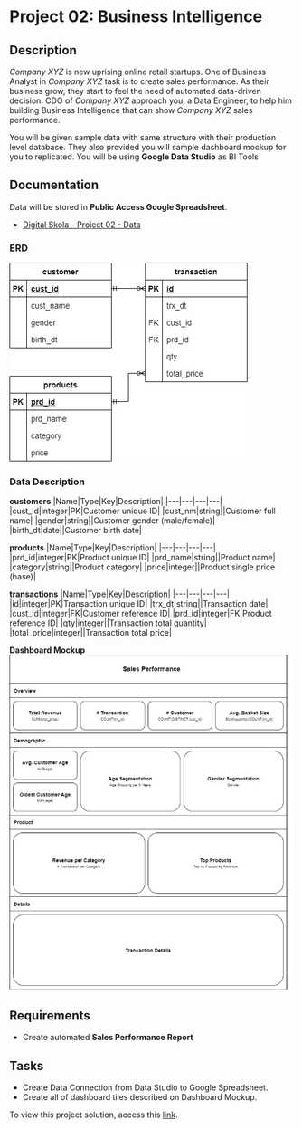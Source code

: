 # Project 02: Business Intelligence

## Description
*Company XYZ* is new uprising online retail startups. One of Business Analyst in *Company XYZ* task is to create sales performance. As their business grow, they start to feel the need of automated data-driven decision. CDO of *Company XYZ* approach you, a Data Engineer, to help him building Business Intelligence that can show *Company XYZ* sales performance.

You will be given sample data with same structure with their production level database. They also provided you will sample dashboard mockup for you to replicated. You will be using **Google Data Studio** as BI Tools

## Documentation
Data will be stored in **Public Access Google Spreadsheet**.
- [Digital Skola - Project 02 - Data](https://docs.google.com/spreadsheets/d/18MjFaBP191dH2hzSOE-vcyfGuYbM6MfAKgRF7CgGQ8Q/edit#gid=1829355563)

### ERD
![ERD](./docs/erd.png)

### Data Description

**customers**
|Name|Type|Key|Description|
|---|---|---|---|
|cust_id|integer|PK|Customer unique ID|
|cust_nm|string||Customer full name|
|gender|string||Customer gender (male/female)|
|birth_dt|date||Customer birth date|

**products**
|Name|Type|Key|Description|
|---|---|---|---|
|prd_id|integer|PK|Product unique ID|
|prd_name|string||Product name|
|category|string||Product category|
|price|integer||Product single price (base)|

**transactions**
|Name|Type|Key|Description|
|---|---|---|---|
|id|integer|PK|Transaction unique ID|
|trx_dt|string||Transaction date|
|cust_id|integer|FK|Customer reference ID|
|prd_id|integer|FK|Product reference ID|
|qty|integer||Transaction total quantity|
|total_price|integer||Transaction total price|

**Dashboard Mockup**
![Dashboard Mockup](./docs/dashboard-mockup.png)


## Requirements
- Create automated **Sales Performance Report**

## Tasks
- Create Data Connection from Data Studio to Google Spreadsheet.
- Create all of dashboard tiles described on Dashboard Mockup.

To view this project solution, access this [link](./02-business-intelligence/solution).